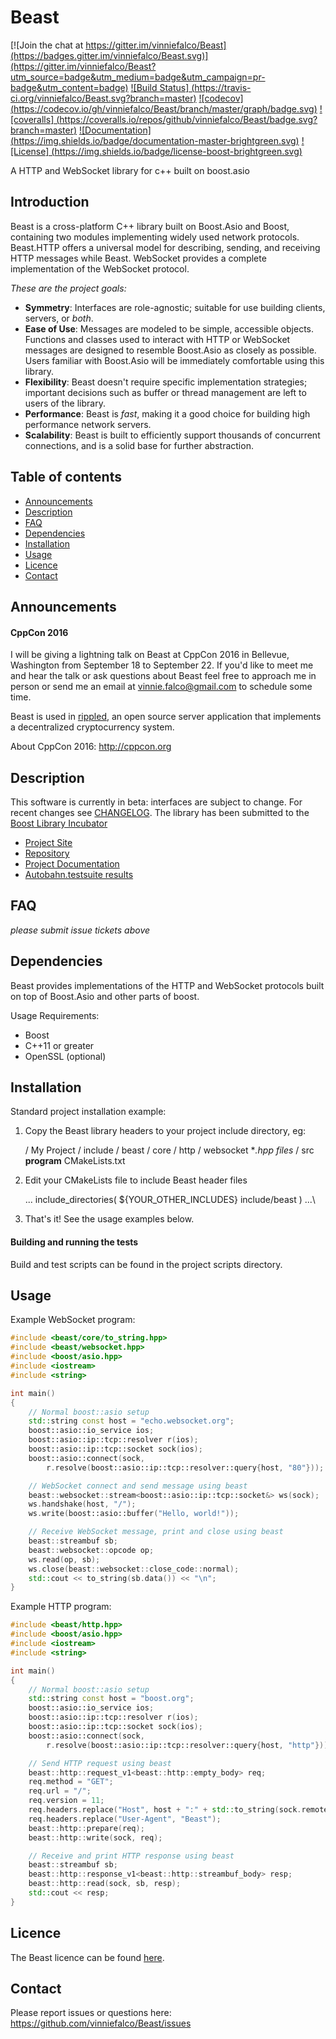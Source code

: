 # Beast

[![Join the chat at https://gitter.im/vinniefalco/Beast](https://badges.gitter.im/vinniefalco/Beast.svg)](https://gitter.im/vinniefalco/Beast?utm_source=badge&utm_medium=badge&utm_campaign=pr-badge&utm_content=badge) [![Build Status]
(https://travis-ci.org/vinniefalco/Beast.svg?branch=master)](https://travis-ci.org/vinniefalco/Beast) [![codecov]
(https://codecov.io/gh/vinniefalco/Beast/branch/master/graph/badge.svg)](https://codecov.io/gh/vinniefalco/Beast) [![coveralls]
(https://coveralls.io/repos/github/vinniefalco/Beast/badge.svg?branch=master)](https://coveralls.io/github/vinniefalco/Beast?branch=master) [![Documentation]
(https://img.shields.io/badge/documentation-master-brightgreen.svg)](http://vinniefalco.github.io/beast/) [![License]
(https://img.shields.io/badge/license-boost-brightgreen.svg)](LICENSE_1_0.txt)

A HTTP and WebSocket library for c++ built on boost.asio

## Introduction
Beast is a cross-platform C++ library built on Boost.Asio and Boost, containing two modules implementing widely used network protocols. Beast.HTTP offers a universal model for describing, sending, and receiving HTTP messages while Beast. WebSocket provides a complete implementation of the WebSocket protocol.

*These are the project goals:*

- **Symmetry**: Interfaces are role-agnostic; suitable for use building clients, servers, or *both*.
- **Ease of Use**: Messages are modeled to be simple, accessible objects. Functions and classes used to interact with HTTP or WebSocket messages are designed to resemble Boost.Asio as closely as possible. Users familiar with Boost.Asio will be immediately comfortable using this library.
- **Flexibility**: Beast doesn't require specific implementation strategies; important decisions such as buffer or thread management are left to users of the library.
- **Performance**: Beast is *fast*, making it a good choice for building high performance network servers.
- **Scalability**: Beast is built to efficiently support thousands of concurrent connections, and is a solid base for further abstraction.


## Table of contents
- [Announcements](#announcements)
- [Description](#description)
- [FAQ](#faq)
- [Dependencies](#dependencies)
- [Installation](#install)
- [Usage](#usage)
- [Licence](#licence)
- [Contact](#contact)

## Announcements
#### CppCon 2016

I will be giving a lightning talk on Beast at CppCon 2016 in Bellevue,
Washington from September 18 to September 22. If you'd like to meet me
and hear the talk or ask questions about Beast feel free to approach
me in person or send me an email at vinnie.falco@gmail.com to schedule
some time.

Beast is used in [rippled](https://github.com/ripple/rippled), an
open source server application that implements a decentralized
cryptocurrency system.

About CppCon 2016:
http://cppcon.org

## Description

This software is currently in beta: interfaces are subject to change. For
recent changes see [CHANGELOG](CHANGELOG).
The library has been submitted to the
[Boost Library Incubator](http://rrsd.com/blincubator.com/bi_library/beast-2/?gform_post_id=1579)

* [Project Site](http://vinniefalco.github.io/)
* [Repository](https://github.com/vinniefalco/Beast)
* [Project Documentation](http://vinniefalco.github.io/beast/)
* [Autobahn.testsuite results](http://vinniefalco.github.io/autobahn/index.html)


## FAQ

*please submit issue tickets above*

## Dependencies

Beast provides implementations of the HTTP and WebSocket protocols
built on top of Boost.Asio and other parts of boost.

Usage Requirements:

* Boost
* C++11 or greater
* OpenSSL (optional)

## Installation

Standard project installation example:

1. Copy the Beast library headers to your project include directory, eg:


    / My Project
        / include
            / beast
                / core
                / http
                / websocket
                **.hpp files*
        / src
           **program**
        CMakeLists.txt

2. Edit your CMakeLists file to include Beast header files


    ...
    include_directories(
        ${YOUR_OTHER_INCLUDES}
        include/beast
    )
    ...\

3. That's it! See the usage examples below.

#### Building and running the tests

Build and test scripts can be found in the project scripts directory.

## Usage

Example WebSocket program:
```C++
#include <beast/core/to_string.hpp>
#include <beast/websocket.hpp>
#include <boost/asio.hpp>
#include <iostream>
#include <string>

int main()
{
    // Normal boost::asio setup
    std::string const host = "echo.websocket.org";
    boost::asio::io_service ios;
    boost::asio::ip::tcp::resolver r(ios);
    boost::asio::ip::tcp::socket sock(ios);
    boost::asio::connect(sock,
        r.resolve(boost::asio::ip::tcp::resolver::query{host, "80"}));

    // WebSocket connect and send message using beast
    beast::websocket::stream<boost::asio::ip::tcp::socket&> ws(sock);
    ws.handshake(host, "/");
    ws.write(boost::asio::buffer("Hello, world!"));

    // Receive WebSocket message, print and close using beast
    beast::streambuf sb;
    beast::websocket::opcode op;
    ws.read(op, sb);
    ws.close(beast::websocket::close_code::normal);
    std::cout << to_string(sb.data()) << "\n";
}
```

Example HTTP program:
```C++
#include <beast/http.hpp>
#include <boost/asio.hpp>
#include <iostream>
#include <string>

int main()
{
    // Normal boost::asio setup
    std::string const host = "boost.org";
    boost::asio::io_service ios;
    boost::asio::ip::tcp::resolver r(ios);
    boost::asio::ip::tcp::socket sock(ios);
    boost::asio::connect(sock,
        r.resolve(boost::asio::ip::tcp::resolver::query{host, "http"}));

    // Send HTTP request using beast
    beast::http::request_v1<beast::http::empty_body> req;
    req.method = "GET";
    req.url = "/";
    req.version = 11;
    req.headers.replace("Host", host + ":" + std::to_string(sock.remote_endpoint().port()));
    req.headers.replace("User-Agent", "Beast");
    beast::http::prepare(req);
    beast::http::write(sock, req);

    // Receive and print HTTP response using beast
    beast::streambuf sb;
    beast::http::response_v1<beast::http::streambuf_body> resp;
    beast::http::read(sock, sb, resp);
    std::cout << resp;
}
```

## Licence

The Beast licence can be found [here]('https://github.com/vinniefalco/Beast/blob/master/LICENSE_1_0.txt').
## Contact

Please report issues or questions here:
https://github.com/vinniefalco/Beast/issues
